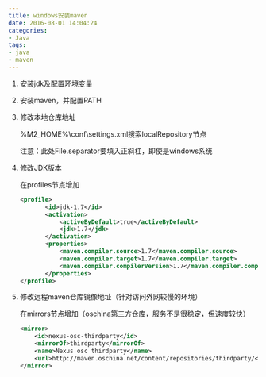 ```yaml
---
title: windows安装maven
date: 2016-08-01 14:04:24
categories: 
- Java
tags:
- java
- maven
---
```


1. 安装jdk及配置环境变量

2. 安装maven，并配置PATH

3. 修改本地仓库地址
    
    %M2_HOME%\conf\settings.xml搜索localRepository节点
    
    注意：此处File.separator要填入正斜杠，即使是windows系统

4. 修改JDK版本

    在profiles节点增加

    ```xml
    <profile>       
           <id>jdk-1.7</id>       
           <activation>       
               <activeByDefault>true</activeByDefault>       
               <jdk>1.7</jdk>       
           </activation>       
           <properties>       
               <maven.compiler.source>1.7</maven.compiler.source>       
               <maven.compiler.target>1.7</maven.compiler.target>       
               <maven.compiler.compilerVersion>1.7</maven.compiler.compilerVersion>       
           </properties>       
   </profile>
    ```
    
5. 修改远程maven仓库镜像地址（针对访问外网较慢的环境）
    
    在mirrors节点增加（oschina第三方仓库，服务不是很稳定，但速度较快）
    ```xml
    <mirror>
        <id>nexus-osc-thirdparty</id>
        <mirrorOf>thirdparty</mirrorOf>
        <name>Nexus osc thirdparty</name>
        <url>http://maven.oschina.net/content/repositories/thirdparty/</url>
    </mirror>
    ```